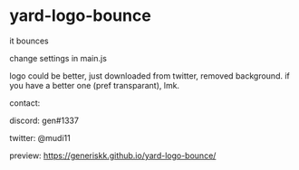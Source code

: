 # yard-logo-bounce
it bounces

change settings in main.js

logo could be better, just downloaded from twitter, removed background. if you have a better one (pref transparant), lmk. 

contact:

discord: gen#1337

twitter: @mudi11

preview: https://generiskk.github.io/yard-logo-bounce/



